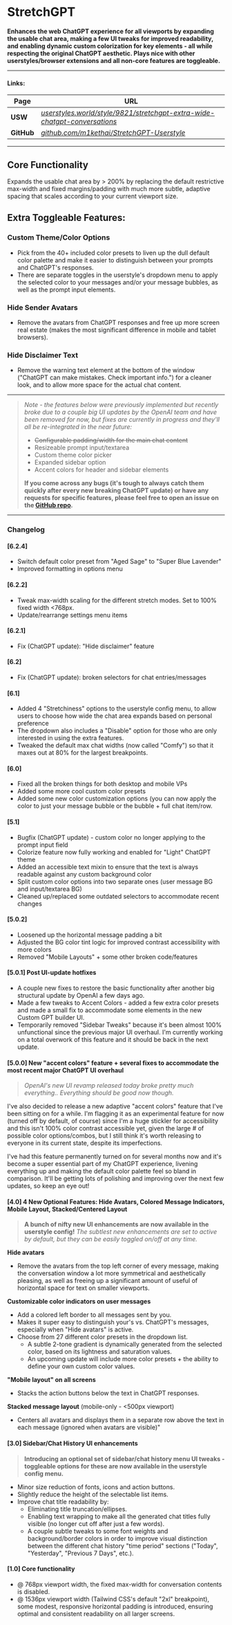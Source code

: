 # **StretchGPT**

**Enhances the web ChatGPT experience for all viewports by expanding the usable chat area, making a few UI tweaks for improved readability, and enabling dynamic custom colorization for key elements - all while respecting the original ChatGPT aesthetic. Plays nice with other userstyles/browser extensions and all non-core features are toggleable.**

---
#### Links:
| Page | URL |
| --- | --- |
| **USW** | _[userstyles.world/style/9821/stretchgpt-extra-wide-chatgpt-conversations](https://userstyles.world/style/9821/stretchgpt-extra-wide-chatgpt-conversations)_ |
| **GitHub** | _[github.com/m1kethai/StretchGPT-Userstyle](https://github.com/m1kethai/StretchGPT-Userstyle)_ |

---
## **Core Functionality**
Expands the usable chat area by > 200% by replacing the default restrictive max-width and fixed margins/padding with much more subtle, adaptive spacing that scales according to your current viewport size.

## **Extra Toggleable Features:**

### **Custom Theme/Color Options**
- Pick from the 40+ included color presets to liven up the dull default color palette and make it easier to distinguish between your prompts and ChatGPT's responses.
- There are separate toggles in the userstyle's dropdown menu to apply the selected color to your messages and/or your message bubbles, as well as the prompt input elements.
### **Hide Sender Avatars**
- Remove the avatars from ChatGPT responses and free up more screen real estate (makes the most significant difference in mobile and tablet browsers).
### **Hide Disclaimer Text**
- Remove the warning text element at the bottom of the window ("ChatGPT can make mistakes. Check important info.") for a cleaner look, and to allow more space for the actual chat content.

---
>
> _Note - the features below were previously implemented but recently broke due to a couple big UI updates by the OpenAI team and have been removed for now, but fixes are currently in progress and they'll all be re-integrated in the near future:_
>- ~~Configurable padding/width for the main chat content~~
>- Resizeable prompt input/textarea
>- Custom theme color picker
>- Expanded sidebar option
>- Accent colors for header and sidebar elements
>
> **If you come across any bugs (it's tough to always catch them quickly after every new breaking ChatGPT update) or have any requests for specific features, please feel free to open an issue on the [GitHub repo](https://github.com/m1kethai/StretchGPT-Userstyle).**
>
---

### **Changelog**

#### **[6.2.4]**
- Switch default color preset from "Aged Sage" to "Super Blue Lavender"
- Improved formatting in options menu

#### **[6.2.2]**
- Tweak max-width scaling for the different stretch modes. Set to 100% fixed width <768px.
- Update/rearrange settings menu items

#### **[6.2.1]**
- Fix (ChatGPT update): "Hide disclaimer" feature

#### **[6.2]**
- Fix (ChatGPT update): broken selectors for chat entries/messages

#### **[6.1]**
- Added 4 "Stretchiness" options to the userstyle config menu, to allow users to choose how wide the chat area expands based on personal preference
- The dropdown also includes a "Disable" option for those who are only interested in using the extra features.
- Tweaked the default max chat widths (now called "Comfy") so that it maxes out at 80% for the largest breakpoints.

#### **[6.0]**
- Fixed all the broken things for both desktop and mobile VPs
- Added some more cool custom color presets
- Added some new color customization options (you can now apply the color to just your message bubble or the bubble + full chat item/row.

#### **[5.1]**
- Bugfix (ChatGPT update) - custom color no longer applying to the prompt input field
- Colorize feature now fully working and enabled for "Light" ChatGPT theme
- Added an accessible text mixin to ensure that the text is always readable against any custom background color
- Split custom color options into two separate ones (user message BG and input/textarea BG)
- Cleaned up/replaced some outdated selectors to accommodate recent changes

#### **[5.0.2]**
- Loosened up the horizontal message padding a bit
- Adjusted the BG color tint logic for improved contrast accessibility with more colors
- Removed "Mobile Layouts" + some other broken code/features

#### **[5.0.1] Post UI-update hotfixes**
- A couple new fixes to restore the basic functionality after another big structural update by OpenAI a few days ago.
- Made a few tweaks to Accent Colors - added a few extra color presets and made a small fix to accommodate some elements in the new Custom GPT builder UI.
- Temporarily removed "Sidebar Tweaks" because it's been almost 100% unfunctional since the previous major UI overhaul. I'm currently working on a total overwork of this feature and it should be back in the next update.

#### **[5.0.0] New "accent colors" feature + several fixes to accommodate the most recent major ChatGPT UI overhaul**
> *OpenAI's new UI revamp released today broke pretty much everything.. Everything should be good now though.*

I've also decided to release a new adaptive "accent colors" feature that I've been sitting on for a while. I'm flagging it as an experimental feature for now (turned off by default, of course) since I'm a huge stickler for accessibility and this isn't 100% color contrast accessible yet, given the large # of possible color options/combos, but I still think it's worth releasing to everyone in its current state, despite its imperfections.

I've had this feature permanently turned on for several months now and it's become a super essential part of my ChatGPT experience, livening everything up and making the default color palette feel so bland in comparison. It'll be getting lots of polishing and improving over the next few updates, so keep an eye out!

#### **[4.0] 4 New Optional Features: Hide Avatars, Colored Message Indicators, Mobile Layout, Stacked/Centered Layout**
> **A bunch of nifty new UI enhancements are now available in the userstyle config!**
> *The subtlest new enhancements are set to active by default, but they can be easily toggled on/off at any time.*

  **Hide avatars**
- Remove the avatars from the top left corner of every message, making the conversation window a lot more symmetrical and aesthetically pleasing, as well as freeing up a significant amount of useful of horizontal space for text on smaller viewports.

**Customizable color indicators on user messages**
- Add a colored left border to all messages sent by you.
- Makes it super easy to distinguish your's vs. ChatGPT's messages, especially when "Hide avatars" is active.
- Choose from 27 different color presets in the dropdown list.
  - A subtle 2-tone gradient is dynamically generated from the selected color, based on its lightness and saturation values.
  - An upcoming update will include more color presets + the ability to define your own custom color values.

**"Mobile layout" on all screens**
 - Stacks the action buttons below the text in ChatGPT responses.

**Stacked message layout** (mobile-only - <500px viewport)
 - Centers all avatars and displays them in a separate row above the text in each message (ignored when avatars are visible)"

#### **[3.0] Sidebar/Chat History UI enhancements**
> **Introducing an optional set of sidebar/chat history menu UI tweaks - toggleable options for these are now available in the userstyle config menu.**

- Minor size reduction of fonts, icons and action buttons.
- Slightly reduce the height of the selectable list items.
- Improve chat title readability by:
  - Eliminating title truncation/ellipses.
  - Enabling text wrapping to make all the generated chat titles fully visible (no longer cut off after just a few words).
  - A couple subtle tweaks to some font weights and background/border colors in order to improve visual distinction between the different chat history "time period" sections ("Today", "Yesterday", "Previous 7 Days", etc.).

#### **[1.0] Core functionality**
- @ 768px viewport width, the fixed max-width for conversation contents is disabled.
- @ 1536px viewport width (Tailwind CSS's default "2xl" breakpoint), some modest, responsive horizontal padding is introduced, ensuring optimal and consistent readability on all larger screens.